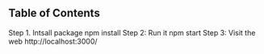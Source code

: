 ## Table of Contents

Step 1. Intsall package
  npm install
Step 2: Run it
  npm start
Step 3: Visit the web
  http://localhost:3000/
